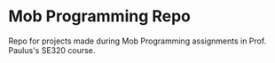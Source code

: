 # Mob Programming Repo
Repo for projects made during Mob Programming assignments in Prof. Paulus's SE320 course.